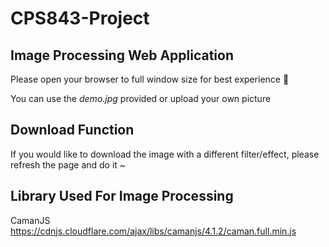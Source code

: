 # CPS843-Project
## Image Processing Web Application
Please open your browser to full window size for best experience 💖

You can use the _demo.jpg_ provided or upload your own picture

## Download Function
If you would like to download the image with a different filter/effect, please refresh the page and do it ~ 

## Library Used For Image Processing
CamanJS https://cdnjs.cloudflare.com/ajax/libs/camanjs/4.1.2/caman.full.min.js
